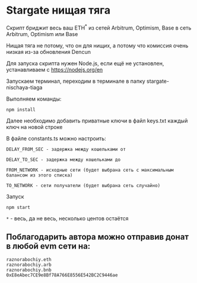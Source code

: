 # Stargate нищая тяга

Скрипт бриджит весь ваш ETH<sup>*</sup> из сетей Arbitrum, Optimism, Base в сеть
Arbitrum, Optimism или Base

Нищая тяга не потому, что он для нищих, а потому что комиссия очень низкая из-за
обновления Dencun

Для запуска скрипта нужен Node.js, если ещё не установлен, устанавливаем с
https://nodejs.org/en

Запускаем терминал, переходим в терминале в папку stargate-nischaya-tiaga

Выполняем команды:

```
npm install
```

Далее необходимо добавить приватные ключи в файл keys.txt каждый ключ на новой
строке

В файле constants.ts можно настроить:

`DELAY_FROM_SEC - задержка между кошельками от`

`DELAY_TO_SEC - задержка между кошельками до`

`FROM_NETWORK - исходные сети (будет выбрана сеть с максимальным балансом из этого списка)`

`TO_NETWORK - сети получатели (будет выбрана сеть случайно)`

Запуск

```
npm start
```

`*` - весь, да не весь, несколько центов остаётся

## Поблагодарить автора можно отправив донат в любой evm сети на:

```
raznorabochiy.eth
raznorabochiy.arb
raznorabochiy.bnb
0xE8eAbec7CE9e8Bf78A766E8556E542BC2C9446ae
```
